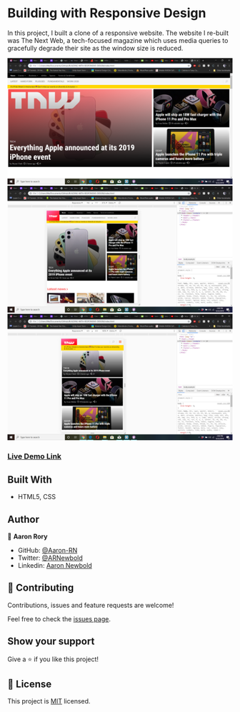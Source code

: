 # Building with Responsive Design
In this project, I built a clone of a responsive website. The website I re-built was The Next Web, a tech-focused magazine which uses media queries to gracefully degrade their site as the window size is reduced. 

![](images/img1.png)
![](images/img2.png)
![](images/img3.png)

### [Live Demo Link](https://raw.githack.com/Aaron-RN/BUILDING-WITH-RESPONSIVE-DESIGN/master/index.html)

## Built With

- HTML5, CSS

## Author

👤 **Aaron Rory**

- GitHub: [@Aaron-RN](https://github.com/Aaron-RN)
- Twitter: [@ARNewbold](https://twitter.com/ARNewbold)
- Linkedin: [Aaron Newbold](https://www.linkedin.com/in/aaron-newbold-1b9233187/)

## 🤝 Contributing

Contributions, issues and feature requests are welcome!

Feel free to check the [issues page](issues/).

## Show your support

Give a ⭐️ if you like this project!

## 📝 License

This project is [MIT](lic.url) licensed.
